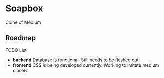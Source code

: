 # Soapbox
Clone of Medium



## Roadmap

TODO List

- **backend** Database is functional. Still needs to be fleshed out
- **frontend** CSS is being developed currently. Working to imitate medium closely.

